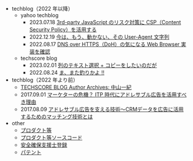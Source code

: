 - techblog（2022 年以降）
	- yahoo techblog
		- 2023.07.18 [3rd-party JavaScript のリスク対策に CSP（Content Security Policy）を活用する](https://techblog.yahoo.co.jp/entry/2023071830429434/)
		- 2022.12.19 [今は、もう、動かない、その User-Agent 文字列](https://techblog.yahoo.co.jp/entry/2022121930384728/)
		- 2022.08.17 [DNS over HTTPS（DoH）の気になる Web Browser 実装を確認](https://techblog.yahoo.co.jp/entry/2022081730334612/)
	- techscore blog
		- 2023.02.01 [列のテキスト選択 + コピーをしたいのだが](https://blog.techscore.com/entry/2023/02/01/080000)
		- 2022.08.24 [ま、また釣りかよ !!](https://blog.techscore.com/entry/2022/08/24/150000)
- techblog（2022 年より前）
	- [TECHSCORE BLOG Author Archives: 中山一紀](https://techscore.com/blog/author/nakayama-kazuki)
	- 2017.09.01 [マーケターの危機？ ITP 時代にアドレサブル広告を活用すべき理由](https://www.synergy-marketing.co.jp/blog/itp_and_addressable-advertising)
	- 2017.08.09 [アドレサブル広告を支える技術～CRMデータを広告に活用するためのマッチング技術とは](https://www.synergy-marketing.co.jp/blog/technology-of-addressable-advertising)
- other
	- [プロダクト等](https://pj-corridor.net)
	- [プロダクト等ソースコード](https://github.com/nakayama-kazuki)
	- [安全確保支援士登録](https://riss.ipa.go.jp/r?r=019480)
	- [パテント](https://patentfield.com/patents?q=%E4%B8%AD%E5%B1%B1%E4%B8%80%E7%B4%80)
